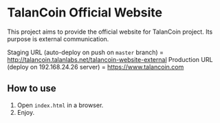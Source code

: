 # TalanCoin Official Website
This project aims to provide the official website for TalanCoin project.
Its purpose is external communication.

Staging URL (auto-deploy on push on `master` branch) = http://talancoin.talanlabs.net/talancoin-website-external
Production URL (deploy on 192.168.24.26 server) = https://www.talancoin.com

## How to use
1. Open `index.html` in a browser.
2. Enjoy.